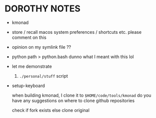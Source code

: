 # DOROTHY NOTES

- kmonad

- store / recall macos system preferences / shortcuts etc.
    please comment on this 

- opinion on my symlink file ??

- python path > python.bash
    dunno what I meant with this lol

- let me demonstrate 
    1. `./personal/stuff` script


- setup-keyboard

    when building kmonad, I clone it to `$HOME/code/tools/kmonad`
    do you have any suggestions on where to clone github repositories

    check if fork exists else clone original
